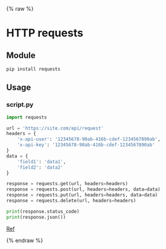 {% raw %}

# HTTP requests

## Module
```
pip install requests
```

## Usage
### script.py
```python
import requests

url = 'https://site.com/api/request'
headers = {
    'x-api-user': '12345678-90ab-416b-cdef-1234567890ab',
    'x-api-key': '12345678-90ab-416b-cdef-1234567890ab'
}
data = {
    'field1': 'data1',
    'field2': 'data2'
}

response = requests.get(url, headers=headers)
response = requests.post(url, headers=headers, data=data)
response = requests.put(url, headers=headers, data=data)
response = requests.delete(url, headers=headers)

print(response.status_code)
print(response.json())
```

[Ref](http://docs.python-requests.org/en/master/)

{% endraw %}
